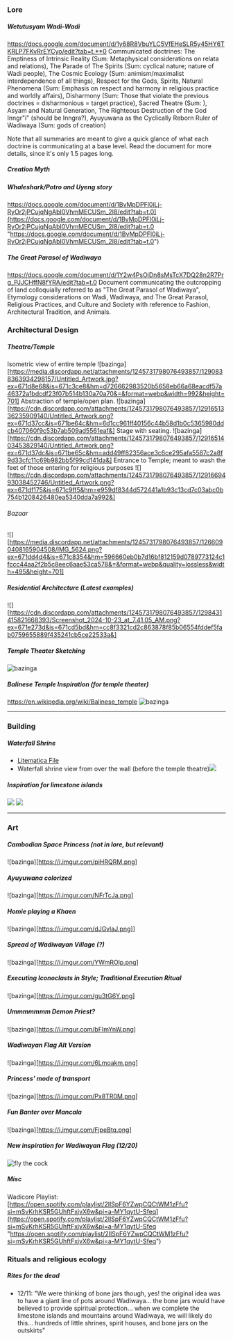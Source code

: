### Lore
##### Wetutusyam Wadi-Wadi
https://docs.google.com/document/d/1y68R8VbuYLC5VfEHeSLR5y45HY6TKRLP7FKvRrEYCyo/edit?tab=t.**0
Communicated doctrines: 
The Emptiness of Intrinsic Reality (Sum: Metaphysical considerations on relata and relations), 
The Parade of The Spirits (Sum: cyclical nature; nature of Wadi people), 
The Cosmic Ecology (Sum: animism/maximalist interdependence of all things), 
Respect for the Gods, Spirits, 
Natural Phenomena (Sum: Emphasis on respect and harmony in religious practice and worldly affairs), 
Disharmony (Sum: Those that violate the previous doctrines = disharmonious = target practice), 
Sacred Theatre (Sum: ), 
Asyam and Natural Generation, The Righteous Destruction of the God Inngr"i" (should be Inngra?), Ayuyuwana as the Cyclically Reborn Ruler of Wadiwaya (Sum: gods of creation)

Note that all summaries are meant to give a quick glance of what each doctrine is communicating at a base level. Read the document for more details, since it's only 1.5 pages long.
##### Creation Myth
	 
##### Whaleshark/Potro and Uyeng story
https://docs.google.com/document/d/1BvMpDPFl0iLj-RyOr2jPCujqNgAbI0VhmMECUSm_2l8/edit?tab=t.0](https://docs.google.com/document/d/1BvMpDPFl0iLj-RyOr2jPCujqNgAbI0VhmMECUSm_2l8/edit?tab=t.0 "https://docs.google.com/document/d/1BvMpDPFl0iLj-RyOr2jPCujqNgAbI0VhmMECUSm_2l8/edit?tab=t.0")

##### The Great Parasol of Wadiwaya
https://docs.google.com/document/d/1Y2w4PsOiDn8sMsTcX7DQ28n2R7Prg_PJJCHffN8fYRA/edit?tab=t.0
Document communicating the outcropping of land colloquially referred to as "The Great Parasol of Wadiwaya", Etymology considerations on Wadi, Wadiwaya, and The Great Parasol, Religious Practices, and Culture and Society with reference to Fashion, Architectural Tradition, and Animals.

### Architectural Design
##### Theatre/Temple
Isometric view of entire temple
![bazinga][https://media.discordapp.net/attachments/1245731798076493857/1290838363934298157/Untitled_Artwork.jpg?ex=671d8e68&is=671c3ce8&hm=d726662983520b5658eb66a68eacdf57a46372a1bdcdf23f07b514b130a70a70&=&format=webp&width=992&height=701]
Abstraction of temple/open plan.
![bazinga][https://cdn.discordapp.com/attachments/1245731798076493857/1291651336235909140/Untitled_Artwork.png?ex=671d37cc&is=671be64c&hm=6d1cc961ff40156c44b58d1b0c5365980ddcb407060f9c53b7ab509ad5561eaf&]
Stage with seating.
![bazinga][https://cdn.discordapp.com/attachments/1245731798076493857/1291651403453829140/Untitled_Artwork.png?ex=671d37dc&is=671be65c&hm=add49ff82356ace3c6ce295afa5587c2a8f9d33cfc11c69b982bb5f99cd141da&]
Entrance to Temple; meant to wash the feet of those entering for religious purposes
![][https://cdn.discordapp.com/attachments/1245731798076493857/1291669493038452746/Untitled_Artwork.png?ex=671df175&is=671c9ff5&hm=e959df8344d572441a1b93c13cd7c03abc0b754b1208426480ea5340dda7a992&]
###### Bazaar
![][https://media.discordapp.net/attachments/1245731798076493857/1266090408165904508/IMG_5624.png?ex=671dd4d4&is=671c8354&hm=596660eb0b7d16bf812159d0789773124c1fccc44aa2f2b5c8eec6aae53ca578&=&format=webp&quality=lossless&width=495&height=701]
##### Residential Architecture (Latest examples)
![][https://cdn.discordapp.com/attachments/1245731798076493857/1298431415821668393/Screenshot_2024-10-23_at_7.41.05_AM.png?ex=671e273d&is=671cd5bd&hm=cc8f3321cd2c863878f85b06554fddef5fab0759655889f435241cb5ce22533a&]
##### Temple Theater Sketching 
![bazinga](https://i.imgur.com/KU82OZk.jpeg)
##### Balinese Temple Inspiration (for temple theater)
https://en.wikipedia.org/wiki/Balinese_temple
![bazinga](https://i.imgur.com/snAkB5W.png)
___
### Building

##### Waterfall Shrine
- [Litematica File](https://drive.google.com/file/d/1_K27woCHO8RzODojfwdlyrjOcB9-byMG/view?usp=sharing)
- Waterfall shrine view from over the wall \(before the temple theatre\)![](https://i.imgur.com/afXhnxP.png)

##### Inspiration for limestone islands
![](https://i.imgur.com/tCDGBwz.jpeg)
![](https://i.imgur.com/kSNTqWH.png)
___

### Art
##### Cambodian Space Princess (not in lore, but relevant)
![bazinga][https://i.imgur.com/piHRQRM.png]
##### Ayuyuwana colorized
![bazinga][https://i.imgur.com/NFrTcJa.png]
##### Homie playing a Khaen
![bazinga][https://i.imgur.com/dJGvlaJ.png]]
##### Spread of Wadiwayan Village (?)
![bazinga][https://i.imgur.com/YWmROlp.png]
##### Executing Iconoclasts in Style; Traditional Execution Ritual
![bazinga][https://i.imgur.com/gu3tG6Y.png]
##### Ummmmmmm Demon Priest?
![bazinga][https://i.imgur.com/bFImYnW.png]
##### Wadiwayan Flag Alt Version
![bazinga][https://i.imgur.com/6Lmoakm.png]
##### Princess' mode of transport
![bazinga][https://i.imgur.com/Px8TR0M.png]

##### Fun Banter over Mancala
![bazinga][https://i.imgur.com/FjpeBtq.png]
##### New inspiration for Wadiwayan Flag (12/20)
![fly the cock](https://i.imgur.com/JgN7etT.png)
##### Misc
Wadicore Playlist: [https://open.spotify.com/playlist/2IlSpF6YZwpCQCtWM1zFfu?si=mSvKrhKSR5GUhftFxjvX6w&pi=a-MY1qytU-Sfeq](https://open.spotify.com/playlist/2IlSpF6YZwpCQCtWM1zFfu?si=mSvKrhKSR5GUhftFxjvX6w&pi=a-MY1qytU-Sfeq "https://open.spotify.com/playlist/2IlSpF6YZwpCQCtWM1zFfu?si=mSvKrhKSR5GUhftFxjvX6w&pi=a-MY1qytU-Sfeq")

### Rituals and religious ecology
##### Rites for the dead
- 12/11: "We were thinking of bone jars though, yes! the original idea was to have a giant line of pots around Wadiwaya... the bone jars would have believed to provide spiritual protection... when we complete the limestone islands and mountains around Wadiwaya, we will likely do this... hundreds of little shrines, spirit houses, and bone jars on the outskirts"
